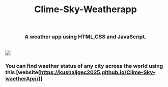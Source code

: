 <h1 align="center"> Clime-Sky-Weatherapp </h1>
<br>
<h3 align="center">
 A weather app using HTML,CSS and JavaScript.</h3>
 <br>
<img src="https://user-images.githubusercontent.com/108950724/202454577-837d5653-d992-44cc-97dc-0a0ea9af9321.png">
<br>

### You can find waether status of any city across the world using this [website(https://kushaljgec2025.github.io/Clime-Sky-waetherApp/)]
